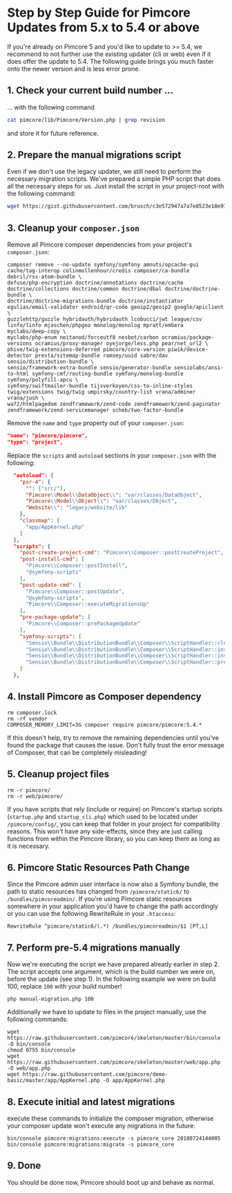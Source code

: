 # Step by Step Guide for Pimcore Updates from 5.x to 5.4 or above

If you're already on Pimcore 5 and you'd like to update to >= 5.4, we recommend to not further use the existing 
updater (cli or web) even if it does offer the update to 5.4. The following guide brings you much faster onto 
the newer version and is less error prone.  

## 1. Check your current build number ...
... with the following command
```bash
cat pimcore/lib/Pimcore/Version.php | grep revision
```
and store it for future reference. 

## 2. Prepare the manual migrations script
Even if we don't use the legacy updater, we still need to perform the necessary migration scripts. 
We've prepared a simple PHP script that does all the necessary steps for us.
Just install the script in your project-root with the following command: 
```bash
wget https://gist.githubusercontent.com/brusch/c3e572947a7a7e8523e18e9787cf88c3/raw/pimcore-migrations-40-to-54.php -O manual-migration.php
```

## 3. Cleanup your `composer.json`

Remove all Pimcore composer dependencies from your project's `composer.json`: 
```
composer remove --no-update symfony/symfony amnuts/opcache-gui cache/tag-interop colinmollenhour/credis composer/ca-bundle debril/rss-atom-bundle \
defuse/php-encryption doctrine/annotations doctrine/cache doctrine/collections doctrine/common doctrine/dbal doctrine/doctrine-bundle \
doctrine/doctrine-migrations-bundle doctrine/instantiator egulias/email-validator endroid/qr-code geoip2/geoip2 google/apiclient \
guzzlehttp/guzzle hybridauth/hybridauth lcobucci/jwt league/csv linfo/linfo mjaschen/phpgeo monolog/monolog mpratt/embera myclabs/deep-copy \
myclabs/php-enum neitanod/forceutf8 nesbot/carbon ocramius/package-versions ocramius/proxy-manager oyejorge/less.php pear/net_url2 \
phive/twig-extensions-deferred pimcore/core-version piwik/device-detector presta/sitemap-bundle ramsey/uuid sabre/dav sensio/distribution-bundle \
sensio/framework-extra-bundle sensio/generator-bundle sensiolabs/ansi-to-html symfony-cmf/routing-bundle symfony/monolog-bundle symfony/polyfill-apcu \
symfony/swiftmailer-bundle tijsverkoyen/css-to-inline-styles twig/extensions twig/twig umpirsky/country-list vrana/adminer vrana/jush \
wa72/htmlpagedom zendframework/zend-code zendframework/zend-paginator zendframework/zend-servicemanager scheb/two-factor-bundle 
```

Remove the `name` and `type` property out of your `composer.json`: 
```json
"name": "pimcore/pimcore",
"type": "project",
```

Replace the `scripts` and `autoload` sections in your `composer.json` with the following: 
```json
  "autoload": {
    "psr-4": {
      "": ["src/"],
      "Pimcore\\Model\\DataObject\\": "var/classes/DataObject",
      "Pimcore\\Model\\Object\\": "var/classes/Object",
      "Website\\": "legacy/website/lib"
    },
    "classmap": [
      "app/AppKernel.php"
    ]
  },
  "scripts": {
    "post-create-project-cmd": "Pimcore\\Composer::postCreateProject",
    "post-install-cmd": [
      "Pimcore\\Composer::postInstall",
      "@symfony-scripts"
    ],
    "post-update-cmd": [
      "Pimcore\\Composer::postUpdate",
      "@symfony-scripts",
      "Pimcore\\Composer::executeMigrationsUp"
    ],
    "pre-package-update": [
      "Pimcore\\Composer::prePackageUpdate"
    ],
    "symfony-scripts": [
      "Sensio\\Bundle\\DistributionBundle\\Composer\\ScriptHandler::clearCache",
      "Sensio\\Bundle\\DistributionBundle\\Composer\\ScriptHandler::installAssets",
      "Sensio\\Bundle\\DistributionBundle\\Composer\\ScriptHandler::installRequirementsFile",
      "Sensio\\Bundle\\DistributionBundle\\Composer\\ScriptHandler::prepareDeploymentTarget"
    ]
  },
```

## 4. Install Pimcore as Composer dependency 
```
rm composer.lock
rm -rf vendor
COMPOSER_MEMORY_LIMIT=3G composer require pimcore/pimcore:5.4.*
```

If this doesn't help, try to remove the remaining dependencies until you've found the package that causes the issue. 
Don't fully trust the error message of Composer, that can be completely misleading! 

## 5. Cleanup project files
```
rm -r pimcore/
rm -r web/pimcore/
```

If you have scripts that rely (include or require) on Pimcore's startup scripts (`startup.php` and `startup_cli.php`) 
which used to be located under `/pimcore/config/`, you can keep that folder in your project for compatibility reasons. 
This won't have any side-effects, since they are just calling functions from within the Pimcore library, so you can keep
them as long as it is necessary.  

## 6. Pimcore Static Resources Path Change
Since the Pimcore admin user interface is now also a Symfony bundle, the path to static resources has changed from 
`/pimcore/static6/` to `/bundles/pimcoreadmin/`. If you're using Pimcore static resources somewhere in your application 
you'd have to change the path accordingly or you can use the following RewriteRule in your `.htaccess`: 
```
RewriteRule ^pimcore/static6/(.*) /bundles/pimcoreadmin/$1 [PT,L]
```

## 7. Perform pre-5.4 migrations manually
Now we're executing the script we have prepared already earlier in step 2. 
The script accepts one argument, which is the build number we were on, before the update (see step 1). 
In the following example we were on build 100, replace `100` with your build number! 

```
php manual-migration.php 100
```

Additionally we have to update to files in the project manually, use the following commands: 
```
wget https://raw.githubusercontent.com/pimcore/skeleton/master/bin/console -O bin/console
chmod 0755 bin/console
wget https://raw.githubusercontent.com/pimcore/skeleton/master/web/app.php -O web/app.php
wget https://raw.githubusercontent.com/pimcore/demo-basic/master/app/AppKernel.php -O app/AppKernel.php
```

## 8. Execute initial and latest migrations
execute these commands to initialize the composer migration, otherwise your composer update won't execute any migrations in the future:
```
bin/console pimcore:migrations:execute -s pimcore_core 20180724144005
bin/console pimcore:migrations:migrate -s pimcore_core
```

## 9. Done 
You should be done now, Pimcore should boot up and behave as normal. 
